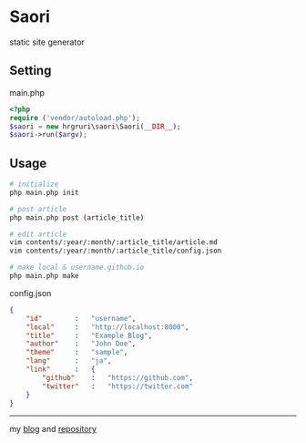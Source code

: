 Saori
====

static site generator

## Setting
main.php
```php
<?php
require ('vendor/autoload.php');
$saori = new hrgruri\saori\Saori(__DIR__);
$saori->run($argv);

```

## Usage
```sh
# initialize
php main.php init

# post article
php main.php post (article_title)

# edit article
vim contents/:year/:month/:article_title/article.md
vim contents/:year/:month/:article_title/config.json

# make local & username.github.io
php main.php make
```

config.json
```json
{
    "id"        :   "username",
    "local"     :   "http://localhost:8000",
    "title"     :   "Example Blog",
    "author"    :   "John Doe",
    "theme"     :   "sample",
    "lang"      :   "ja",
    "link"      :   {
        "github"    :   "https://github.com",
        "twitter"   :   "https://twitter.com"
    }
}
```

***
my [blog](https://hrgruri.github.io/) and [repository](https://github.com/hrgruri/blog)
